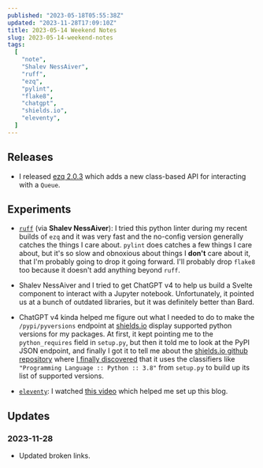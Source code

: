 ```yaml
---
published: "2023-05-18T05:55:38Z"
updated: "2023-11-28T17:09:10Z"
title: 2023-05-14 Weekend Notes
slug: 2023-05-14-weekend-notes
tags:
  [
    "note",
    "Shalev NessAiver",
    "ruff",
    "ezq",
    "pylint",
    "flake8",
    "chatgpt",
    "shields.io",
    "eleventy",
  ]
---
```


## Releases

- I released [ezq 2.0.3](https://github.com/metaist/ezq/releases/tag/2.0.3) which adds a new class-based API for interacting with a `Queue`.

## Experiments

- [`ruff`](https://github.com/charliermarsh/ruff) (via **Shalev NessAiver**): I tried this python linter during my recent builds of `ezq` and it was very fast and the no-config version generally catches the things I care about. `pylint` does catches a few things I care about, but it's so slow and obnoxious about things I **don't** care about it, that I'm probably going to drop it going forward. I'll probably drop `flake8` too because it doesn't add anything beyond `ruff`.

- Shalev NessAiver and I tried to get ChatGPT v4 to help us build a Svelte component to interact with a Jupyter notebook. Unfortunately, it pointed us at a bunch of outdated libraries, but it was definitely better than Bard.

- ChatGPT v4 kinda helped me figure out what I needed to do to make the `/pypi/pyversions` endpoint at [shields.io](https://shields.io/badges/py-pi-python-version) display supported python versions for my packages. At first, it kept pointing me to the `python_requires` field in `setup.py`, but then it told me to look at the PyPI JSON endpoint, and finally I got it to tell me about the [shields.io github repository](https://github.com/badges/shields/blob/23c0406bedfc6930735e8f5ea75dfe34faf1f290/services/pypi/pypi-python-versions.service.js) where [I finally discovered](https://github.com/badges/shields/blob/23c0406bedfc6930735e8f5ea75dfe34faf1f290/services/pypi/pypi-helpers.spec.js#L10) that it uses the classifiers like `"Programming Language :: Python :: 3.8"` from `setup.py` to build up its list of supported versions.

- [`eleventy`](https://www.11ty.dev/): I watched [this video](https://www.youtube.com/watch?v=kzf9A9tkkl4) which helped me set up this blog.

## Updates

### <span class="rel-date" title="2023-11-28T17:09:10Z">2023-11-28</span>

- Updated broken links.
